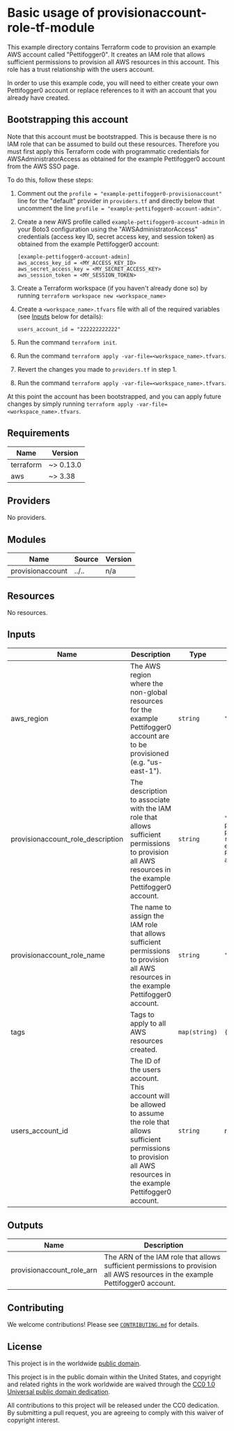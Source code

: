 # Basic usage of provisionaccount-role-tf-module #

This example directory contains Terraform code to provision an example AWS
account called "Pettifogger0".  It creates an IAM role that allows sufficient
permissions to provision all AWS resources in this account.  This role
has a trust relationship with the users account.

In order to use this example code, you will need to either create your own
Pettifogger0 account or replace references to it with an account that you
already have created.

## Bootstrapping this account ##

Note that this account must be bootstrapped.  This is because there is
no IAM role that can be assumed to build out these resources.
Therefore you must first apply this Terraform code with programmatic
credentials for AWSAdministratorAccess as obtained for the example
Pettifogger0 account from the AWS SSO page.

To do this, follow these steps:

1. Comment out the `profile = "example-pettifogger0-provisionaccount"`
   line for the "default" provider in `providers.tf` and directly
   below that uncomment the line `profile =
   "example-pettifogger0-account-admin"`.
1. Create a new AWS profile called `example-pettifogger0-account-admin`
   in your Boto3 configuration using the "AWSAdministratorAccess"
   credentials (access key ID, secret access key, and session token)
   as obtained from the example Pettifogger0 account:

   ```console
   [example-pettifogger0-account-admin]
   aws_access_key_id = <MY_ACCESS_KEY_ID>
   aws_secret_access_key = <MY_SECRET_ACCESS_KEY>
   aws_session_token = <MY_SESSION_TOKEN>
   ```

1. Create a Terraform workspace (if you haven't already done so) by running
   `terraform workspace new <workspace_name>`
1. Create a `<workspace_name>.tfvars` file with all of the required
   variables (see [Inputs](#Inputs) below for details):

   ```console
   users_account_id = "222222222222"
   ```

1. Run the command `terraform init`.
1. Run the command `terraform apply
   -var-file=<workspace_name>.tfvars`.
1. Revert the changes you made to `providers.tf` in step 1.
1. Run the command `terraform apply
    -var-file=<workspace_name>.tfvars`.

At this point the account has been bootstrapped, and you can apply
future changes by simply running `terraform apply
-var-file=<workspace_name>.tfvars`.

## Requirements ##

| Name | Version |
|------|---------|
| terraform | ~> 0.13.0 |
| aws | ~> 3.38 |

## Providers ##

No providers.

## Modules ##

| Name | Source | Version |
|------|--------|---------|
| provisionaccount | ../.. | n/a |

## Resources ##

No resources.

## Inputs ##

| Name | Description | Type | Default | Required |
|------|-------------|------|---------|:--------:|
| aws\_region | The AWS region where the non-global resources for the example Pettifogger0 account are to be provisioned (e.g. "us-east-1"). | `string` | `"us-east-1"` | no |
| provisionaccount\_role\_description | The description to associate with the IAM role that allows sufficient permissions to provision all AWS resources in the example Pettifogger0 account. | `string` | `"Allows sufficient permissions to provision all AWS resources in the example Pettifogger0 account."` | no |
| provisionaccount\_role\_name | The name to assign the IAM role that allows sufficient permissions to provision all AWS resources in the example Pettifogger0 account. | `string` | `"ProvisionAccount"` | no |
| tags | Tags to apply to all AWS resources created. | `map(string)` | `{}` | no |
| users\_account\_id | The ID of the users account.  This account will be allowed to assume the role that allows sufficient permissions to provision all AWS resources in the example Pettifogger0 account. | `string` | n/a | yes |

## Outputs ##

| Name | Description |
|------|-------------|
| provisionaccount\_role\_arn | The ARN of the IAM role that allows sufficient permissions to provision all AWS resources in the example Pettifogger0 account. |

## Contributing ##

We welcome contributions!  Please see
[`CONTRIBUTING.md`](../../../CONTRIBUTING.md) for details.

## License ##

This project is in the worldwide [public domain](LICENSE).

This project is in the public domain within the United States, and
copyright and related rights in the work worldwide are waived through
the [CC0 1.0 Universal public domain
dedication](https://creativecommons.org/publicdomain/zero/1.0/).

All contributions to this project will be released under the CC0
dedication. By submitting a pull request, you are agreeing to comply
with this waiver of copyright interest.
